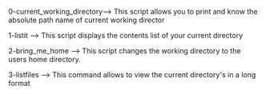0-current_working_directory--> This script allows you to print and know the absolute path name of current working director

1-listit --> This script displays the contents list of your current directory

2-bring_me_home --> This script changes the working directory to the users home directory.

3-listfiles --> This command allows to view the current directory's in a long format

